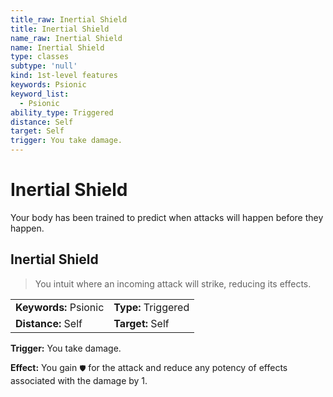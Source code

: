 ```yaml
---
title_raw: Inertial Shield
title: Inertial Shield
name_raw: Inertial Shield
name: Inertial Shield
type: classes
subtype: 'null'
kind: 1st-level features
keywords: Psionic
keyword_list:
  - Psionic
ability_type: Triggered
distance: Self
target: Self
trigger: You take damage.
---
```


# Inertial Shield

Your body has been trained to predict when attacks will happen before they happen.

## Inertial Shield

> You intuit where an incoming attack will strike, reducing its effects.

|                       |                     |
| :-------------------- | :------------------ |
| **Keywords:** Psionic | **Type:** Triggered |
| **Distance:** Self    | **Target:** Self    |

**Trigger:** You take damage.

**Effect:** You gain `🛡` for the attack and reduce any potency of effects associated with the damage by 1.
